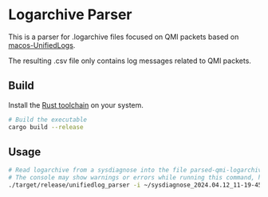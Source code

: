 # Logarchive Parser

This is a parser for .logarchive files focused on QMI packets based on [macos-UnifiedLogs](https://github.com/mandiant/macos-UnifiedLogs).

The resulting .csv file only contains log messages related to QMI packets.

## Build

Install the [Rust toolchain](https://www.rust-lang.org/tools/install) on your system.

```sh
# Build the executable
cargo build --release
```

## Usage

```sh
# Read logarchive from a sysdiagnose into the file parsed-qmi-logarchive.csv.
# The console may show warnings or errors while running this command, however they don't affect the packet log messages.
./target/release/unifiedlog_parser -i ~/sysdiagnose_2024.04.12_11-19-45+0200_iPhone-OS_iPhone_21E236/system_logs.logarchive -o parsed-qmi-logarchive.csv
```
